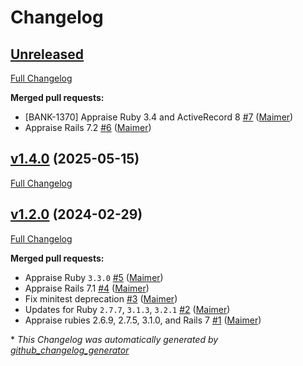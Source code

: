 # Changelog

## [Unreleased](https://github.com/appfolio/ae_check_migrations_load_silently/tree/HEAD)

[Full Changelog](https://github.com/appfolio/ae_check_migrations_load_silently/compare/v1.4.0...HEAD)

**Merged pull requests:**

- \[BANK-1370\] Appraise Ruby 3.4 and ActiveRecord 8 [\#7](https://github.com/appfolio/ae_check_migrations_load_silently/pull/7) ([Maimer](https://github.com/Maimer))
- Appraise Rails 7.2 [\#6](https://github.com/appfolio/ae_check_migrations_load_silently/pull/6) ([Maimer](https://github.com/Maimer))

## [v1.4.0](https://github.com/appfolio/ae_check_migrations_load_silently/tree/v1.4.0) (2025-05-15)

[Full Changelog](https://github.com/appfolio/ae_check_migrations_load_silently/compare/v1.2.0...v1.4.0)

## [v1.2.0](https://github.com/appfolio/ae_check_migrations_load_silently/tree/v1.2.0) (2024-02-29)

[Full Changelog](https://github.com/appfolio/ae_check_migrations_load_silently/compare/d014f71c11d43388d1d032bc201072298483937b...v1.2.0)

**Merged pull requests:**

- Appraise Ruby `3.3.0` [\#5](https://github.com/appfolio/ae_check_migrations_load_silently/pull/5) ([Maimer](https://github.com/Maimer))
- Appraise Rails 7.1 [\#4](https://github.com/appfolio/ae_check_migrations_load_silently/pull/4) ([Maimer](https://github.com/Maimer))
- Fix minitest deprecation [\#3](https://github.com/appfolio/ae_check_migrations_load_silently/pull/3) ([Maimer](https://github.com/Maimer))
- Updates for Ruby `2.7.7`, `3.1.3`, `3.2.1` [\#2](https://github.com/appfolio/ae_check_migrations_load_silently/pull/2) ([Maimer](https://github.com/Maimer))
- Appraise rubies 2.6.9, 2.7.5, 3.1.0, and Rails 7 [\#1](https://github.com/appfolio/ae_check_migrations_load_silently/pull/1) ([Maimer](https://github.com/Maimer))



\* *This Changelog was automatically generated by [github_changelog_generator](https://github.com/github-changelog-generator/github-changelog-generator)*

